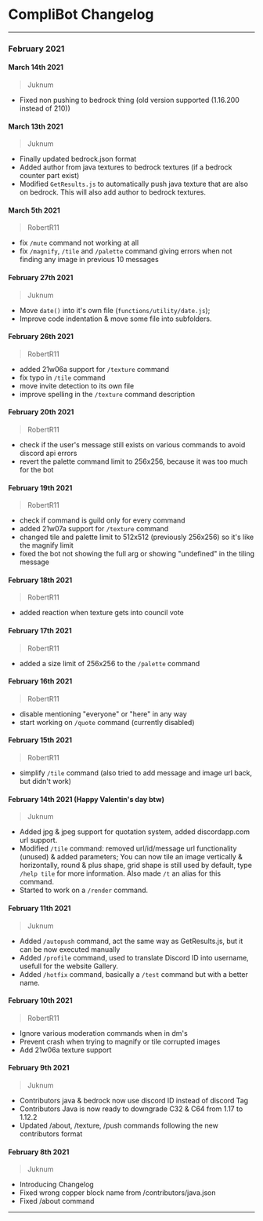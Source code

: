 # CompliBot Changelog
---------------------------------------
### February 2021

#### March 14th 2021
> Juknum

- Fixed non pushing to bedrock thing (old version supported (1.16.200 instead of 210))

#### March 13th 2021
> Juknum

- Finally updated bedrock.json format
- Added author from java textures to bedrock textures (if a bedrock counter part exist)
- Modified `GetResults.js` to automatically push java texture that are also on bedrock. This will also add author to bedrock textures.

#### March 5th 2021
> RobertR11

- fix `/mute` command not working at all
- fix `/magnify`, `/tile` and `/palette` command giving errors when not finding any image in previous 10 messages

#### February 27th 2021
> Juknum

- Move `date()` into it's own file (`functions/utility/date.js`);
- Improve code indentation & move some file into subfolders.

#### February 26th 2021
> RobertR11

- added 21w06a support for `/texture` command
- fix typo in `/tile` command
- move invite detection to its own file
- improve spelling in the `/texture` command description

#### February 20th 2021
> RobertR11

- check if the user's message still exists on various commands to avoid discord api errors
- revert the palette command limit to 256x256, because it was too much for the bot

#### February 19th 2021
> RobertR11

- check if command is guild only for every command
- added 21w07a support for `/texture` command
- changed tile and palette limit to 512x512 (previously 256x256) so it's like the magnify limit
- fixed the bot not showing the full arg or showing "undefined" in the tiling message

#### February 18th 2021
> RobertR11

- added reaction when texture gets into council vote

#### February 17th 2021
> RobertR11

- added a size limit of 256x256 to the `/palette` command

#### February 16th 2021
> RobertR11

- disable mentioning "everyone" or "here" in any way
- start working on `/quote` command (currently disabled)

#### February 15th 2021
> RobertR11

- simplify `/tile` command (also tried to add message and image url back, but didn't work)

#### February 14th 2021 (Happy Valentin's day btw)
> Juknum

- Added jpg & jpeg support for quotation system, added discordapp.com url support.
- Modified `/tile` command: removed url/id/message url functionality (unused) & added parameters; You can now tile an image vertically & horizontally, round & plus shape, grid shape is still used by default, type `/help tile` for more information. Also made `/t` an alias for this command.
- Started to work on a `/render` command.

#### February 11th 2021
> Juknum

- Added `/autopush` command, act the same way as GetResults.js, but it can be now executed manually
- Added `/profile` command, used to translate Discord ID into username, usefull for the website Gallery.
- Added `/hotfix` command, basically a `/test` command but with a better name.

#### February 10th 2021
> RobertR11

- Ignore various moderation commands when in dm's
- Prevent crash when trying to magnify or tile corrupted images
- Add 21w06a texture support

#### February 9th 2021
> Juknum

- Contributors java & bedrock now use discord ID instead of discord Tag
- Contributors Java is now ready to downgrade C32 & C64 from 1.17 to 1.12.2
- Updated /about, /texture, /push commands following the new contributors format

#### February 8th 2021
> Juknum  

- Introducing Changelog
- Fixed wrong copper block name from /contributors/java.json
- Fixed /about command
---------------------------------------